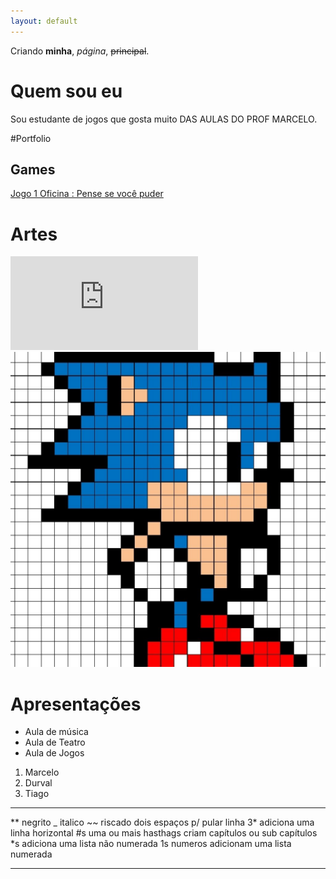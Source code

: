 ```yaml
---
layout: default
---
```


Criando **minha**, _página_, ~~principal~~.

# Quem sou eu

Sou estudante de jogos que gosta muito DAS AULAS DO PROF MARCELO.

#Portfolio

## Games

[Jogo 1 Oficina : Pense se você puder](https://jefferson141.github.io/Pense%20se%20voc%C3%AA%20puder/)

# Artes

![IMAGEM](http://minecraftpixelartbuildingideas.blogspot.com/2013/02/pixel-art-incredible-hulk-minecraft.html)
![](Sonic.png)

# Apresentações
* Aula de música
* Aula de Teatro
* Aula de Jogos

1. Marcelo
2. Durval
3. Tiago


* * *

** negrito
_ italico
~~ riscado
  dois espaços p/ pular linha
3* adiciona uma linha horizontal
#s uma ou mais hasthags criam capítulos ou sub capítulos
*s adiciona uma lista não numerada
1s numeros adicionam uma lista numerada

* * *




